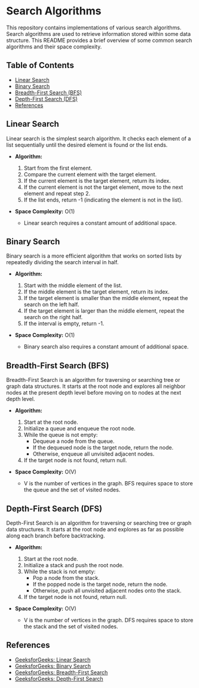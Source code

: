 # Search Algorithms

This repository contains implementations of various search algorithms. Search algorithms are used to retrieve information stored within some data structure. This README provides a brief overview of some common search algorithms and their space complexity.

## Table of Contents

- [Linear Search](#linear-search)
- [Binary Search](#binary-search)
- [Breadth-First Search (BFS)](#breadth-first-search-bfs)
- [Depth-First Search (DFS)](#depth-first-search-dfs)
- [References](#references)

## Linear Search

Linear search is the simplest search algorithm. It checks each element of a list sequentially until the desired element is found or the list ends.

- **Algorithm:**
  1. Start from the first element.
  2. Compare the current element with the target element.
  3. If the current element is the target element, return its index.
  4. If the current element is not the target element, move to the next element and repeat step 2.
  5. If the list ends, return -1 (indicating the element is not in the list).

- **Space Complexity:** O(1)
  - Linear search requires a constant amount of additional space.

## Binary Search

Binary search is a more efficient algorithm that works on sorted lists by repeatedly dividing the search interval in half.

- **Algorithm:**
  1. Start with the middle element of the list.
  2. If the middle element is the target element, return its index.
  3. If the target element is smaller than the middle element, repeat the search on the left half.
  4. If the target element is larger than the middle element, repeat the search on the right half.
  5. If the interval is empty, return -1.

- **Space Complexity:** O(1)
  - Binary search also requires a constant amount of additional space.

## Breadth-First Search (BFS)

Breadth-First Search is an algorithm for traversing or searching tree or graph data structures. It starts at the root node and explores all neighbor nodes at the present depth level before moving on to nodes at the next depth level.

- **Algorithm:**
  1. Start at the root node.
  2. Initialize a queue and enqueue the root node.
  3. While the queue is not empty:
     - Dequeue a node from the queue.
     - If the dequeued node is the target node, return the node.
     - Otherwise, enqueue all unvisited adjacent nodes.
  4. If the target node is not found, return null.

- **Space Complexity:** O(V)
  - V is the number of vertices in the graph. BFS requires space to store the queue and the set of visited nodes.

## Depth-First Search (DFS)

Depth-First Search is an algorithm for traversing or searching tree or graph data structures. It starts at the root node and explores as far as possible along each branch before backtracking.

- **Algorithm:**
  1. Start at the root node.
  2. Initialize a stack and push the root node.
  3. While the stack is not empty:
     - Pop a node from the stack.
     - If the popped node is the target node, return the node.
     - Otherwise, push all unvisited adjacent nodes onto the stack.
  4. If the target node is not found, return null.

- **Space Complexity:** O(V)
  - V is the number of vertices in the graph. DFS requires space to store the stack and the set of visited nodes.

## References

- [GeeksforGeeks: Linear Search](https://www.geeksforgeeks.org/linear-search/)
- [GeeksforGeeks: Binary Search](https://www.geeksforgeeks.org/binary-search/)
- [GeeksforGeeks: Breadth-First Search](https://www.geeksforgeeks.org/breadth-first-search-or-bfs-for-a-graph/)
- [GeeksforGeeks: Depth-First Search](https://www.geeksforgeeks.org/depth-first-search-or-dfs-for-a-graph/)

